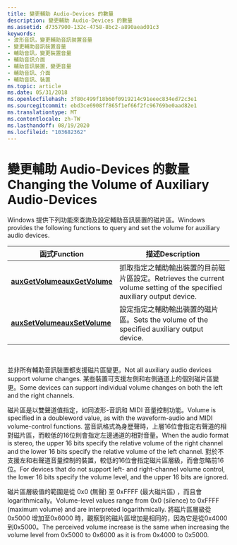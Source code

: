 ```yaml
---
title: 變更輔助 Audio-Devices 的數量
description: 變更輔助 Audio-Devices 的數量
ms.assetid: d7357900-132c-4758-8bc2-a890aead01c3
keywords:
- 波形音訊，變更輔助音訊裝置音量
- 變更輔助音訊裝置音量
- 輔助音訊，變更裝置音量
- 輔助音訊介面
- 輔助音訊裝置，變更音量
- 輔助音訊、介面
- 輔助音訊、裝置
ms.topic: article
ms.date: 05/31/2018
ms.openlocfilehash: 3f80c499f18b60f0919214c91eeec834ed72c3e1
ms.sourcegitcommit: ebd3ce6908ff865f1ef66f2fc96769be0aad82e1
ms.translationtype: MT
ms.contentlocale: zh-TW
ms.lasthandoff: 08/19/2020
ms.locfileid: "103682362"
---
```

# <a name="changing-the-volume-of-auxiliary-audio-devices"></a><span data-ttu-id="ba510-110">變更輔助 Audio-Devices 的數量</span><span class="sxs-lookup"><span data-stu-id="ba510-110">Changing the Volume of Auxiliary Audio-Devices</span></span>

<span data-ttu-id="ba510-111">Windows 提供下列功能來查詢及設定輔助音訊裝置的磁片區。</span><span class="sxs-lookup"><span data-stu-id="ba510-111">Windows provides the following functions to query and set the volume for auxiliary audio devices.</span></span>



| <span data-ttu-id="ba510-112">函式</span><span class="sxs-lookup"><span data-stu-id="ba510-112">Function</span></span>                             | <span data-ttu-id="ba510-113">描述</span><span class="sxs-lookup"><span data-stu-id="ba510-113">Description</span></span>                                                                    |
|--------------------------------------|--------------------------------------------------------------------------------|
| [<span data-ttu-id="ba510-114">**auxGetVolume**</span><span class="sxs-lookup"><span data-stu-id="ba510-114">**auxGetVolume**</span></span>](/windows/win32/api/mmeapi/nf-mmeapi-auxgetvolume) | <span data-ttu-id="ba510-115">抓取指定之輔助輸出裝置的目前磁片區設定。</span><span class="sxs-lookup"><span data-stu-id="ba510-115">Retrieves the current volume setting of the specified auxiliary output device.</span></span> |
| [<span data-ttu-id="ba510-116">**auxSetVolume**</span><span class="sxs-lookup"><span data-stu-id="ba510-116">**auxSetVolume**</span></span>](/windows/win32/api/mmeapi/nf-mmeapi-auxsetvolume) | <span data-ttu-id="ba510-117">設定指定之輔助輸出裝置的磁片區。</span><span class="sxs-lookup"><span data-stu-id="ba510-117">Sets the volume of the specified auxiliary output device.</span></span>                      |



 

<span data-ttu-id="ba510-118">並非所有輔助音訊裝置都支援磁片區變更。</span><span class="sxs-lookup"><span data-stu-id="ba510-118">Not all auxiliary audio devices support volume changes.</span></span> <span data-ttu-id="ba510-119">某些裝置可支援左側和右側通道上的個別磁片區變更。</span><span class="sxs-lookup"><span data-stu-id="ba510-119">Some devices can support individual volume changes on both the left and the right channels.</span></span>

<span data-ttu-id="ba510-120">磁片區是以雙聲道值指定，如同波形-音訊和 MIDI 音量控制功能。</span><span class="sxs-lookup"><span data-stu-id="ba510-120">Volume is specified in a doubleword value, as with the waveform-audio and MIDI volume-control functions.</span></span> <span data-ttu-id="ba510-121">當音訊格式為身歷聲時，上層16位會指定右聲道的相對磁片區，而較低的16位則會指定左邊通道的相對音量。</span><span class="sxs-lookup"><span data-stu-id="ba510-121">When the audio format is stereo, the upper 16 bits specify the relative volume of the right channel and the lower 16 bits specify the relative volume of the left channel.</span></span> <span data-ttu-id="ba510-122">對於不支援左和右聲道音量控制的裝置，較低的16位會指定磁片區層級，而會忽略前16位。</span><span class="sxs-lookup"><span data-stu-id="ba510-122">For devices that do not support left- and right-channel volume control, the lower 16 bits specify the volume level, and the upper 16 bits are ignored.</span></span>

<span data-ttu-id="ba510-123">磁片區層級值的範圍是從 0x0 (無聲) 至 0xFFFF (最大磁片區) ，而且會 logarithmically。</span><span class="sxs-lookup"><span data-stu-id="ba510-123">Volume-level values range from 0x0 (silence) to 0xFFFF (maximum volume) and are interpreted logarithmically.</span></span> <span data-ttu-id="ba510-124">將磁片區層級從0x5000 增加至0x6000 時，觀察到的磁片區增加是相同的，因為它是從0x4000 到0x5000。</span><span class="sxs-lookup"><span data-stu-id="ba510-124">The perceived volume increase is the same when increasing the volume level from 0x5000 to 0x6000 as it is from 0x4000 to 0x5000.</span></span>

 

 